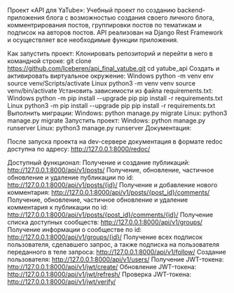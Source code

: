 Проект «API для YaTube»:
Учебный проект по созданию backend-приложения блога с возможностью создания своего личного блога,
комментрирования постов, группировки постов по тематикам и подписок на авторов постов.
API реализован на Django Rest Framework и осуществляет все необходимые функции приложения.

Как запустить проект:
Клонировать репозиторий и перейти в него в командной строке:
git clone https://github.com/Iceberen/api_final_yatube.git
cd yatube_api
Cоздать и активировать виртуальное окружение:
Windows
python -m venv env
source venv/Scripts/activate
Linux
python3 -m venv venv
source venv/bin/activate
Установить зависимости из файла requirements.txt:
Windows
python -m pip install --upgrade pip
pip install -r requirements.txt
Linux
python3 -m pip install --upgrade pip
pip install -r requirements.txt
Выполнить миграции:
Windows:
python manage.py migrate
Linux:
python3 manage.py migrate
Запустить проект:
Windows:
python manage.py runserver
Linux:
python3 manage.py runserver
Документация:

После запуска проекта на dev-сервере документация в формате redoc доступна по адресу:
http://127.0.0.1:8000/redoc/

Доступный функционал:
Получение и создание публикаций:
http://127.0.0.1:8000/api/v1/posts/
Получение, обновление, частичное обновление и удаление публикации по id:
http://127.0.0.1:8000/api/v1/posts/{id}/
Получение и добавление нового комментария:
http://127.0.0.1:8000/api/v1/posts/{post_id}/comments/
Получение, обновление, частичное обновление и удаление комментария к публикации по id:
http://127.0.0.1:8000/api/v1/posts/{post_id}/comments/{id}/
Получение списка доступных сообществ:
http://127.0.0.1:8000/api/v1/groups/
Получение информации о сообществе по id:
http://127.0.0.1:8000/api/v1/groups/{id}/
Получение всех подписок пользователя, сделавшего запрос, а также подписка на пользователя переданного в теле запроса:
http://127.0.0.1:8000/api/v1/follow/
Создание пользователя:
http://127.0.0.1:8000/api/v1/users/
Получение JWT-токена:
http://127.0.0.1:8000/api/v1/jwt/create/
Обновление JWT-токена:
http://127.0.0.1:8000/api/v1/jwt/refresh/
Проверка JWT-токена:
http://127.0.0.1:8000/api/v1/jwt/verify/